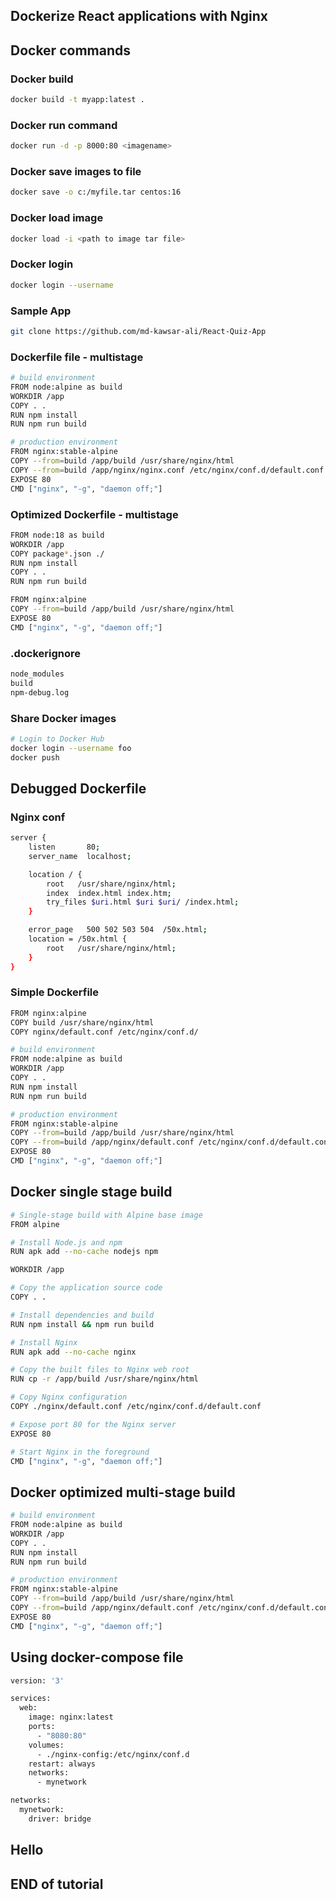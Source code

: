 ## Dockerize React applications with Nginx


## Docker commands

### Docker build
```bash
docker build -t myapp:latest .
```
### Docker run command
```bash
docker run -d -p 8000:80 <imagename> 
```

### Docker save images to file
```bash
docker save -o c:/myfile.tar centos:16
```

### Docker load image
```bash
docker load -i <path to image tar file>
```

### Docker login
```bash
docker login --username
```

### Sample App
```bash
git clone https://github.com/md-kawsar-ali/React-Quiz-App
```



###  Dockerfile file - multistage
```bash
# build environment
FROM node:alpine as build
WORKDIR /app
COPY . .
RUN npm install
RUN npm run build

# production environment
FROM nginx:stable-alpine
COPY --from=build /app/build /usr/share/nginx/html
COPY --from=build /app/nginx/nginx.conf /etc/nginx/conf.d/default.conf
EXPOSE 80
CMD ["nginx", "-g", "daemon off;"]
```


### Optimized Dockerfile - multistage
```bash
FROM node:18 as build
WORKDIR /app
COPY package*.json ./
RUN npm install
COPY . .
RUN npm run build

FROM nginx:alpine
COPY --from=build /app/build /usr/share/nginx/html
EXPOSE 80
CMD ["nginx", "-g", "daemon off;"]
```

### .dockerignore
```bash
node_modules
build
npm-debug.log
```

### Share Docker images

```bash
# Login to Docker Hub
docker login --username foo
docker push
```


## Debugged Dockerfile

### Nginx conf
```bash
server {
    listen       80;
    server_name  localhost;

    location / {
        root   /usr/share/nginx/html;
        index  index.html index.htm;
        try_files $uri.html $uri $uri/ /index.html;
    }

    error_page   500 502 503 504  /50x.html;
    location = /50x.html {
        root   /usr/share/nginx/html;
    }
}
```

### Simple Dockerfile

```bash
FROM nginx:alpine
COPY build /usr/share/nginx/html
COPY nginx/default.conf /etc/nginx/conf.d/
```


```bash
# build environment
FROM node:alpine as build
WORKDIR /app
COPY . .
RUN npm install
RUN npm run build

# production environment
FROM nginx:stable-alpine
COPY --from=build /app/build /usr/share/nginx/html
COPY --from=build /app/nginx/default.conf /etc/nginx/conf.d/default.conf
EXPOSE 80
CMD ["nginx", "-g", "daemon off;"]
```

## Docker single stage build
```bash
# Single-stage build with Alpine base image
FROM alpine

# Install Node.js and npm
RUN apk add --no-cache nodejs npm

WORKDIR /app

# Copy the application source code
COPY . .

# Install dependencies and build
RUN npm install && npm run build

# Install Nginx
RUN apk add --no-cache nginx

# Copy the built files to Nginx web root
RUN cp -r /app/build /usr/share/nginx/html

# Copy Nginx configuration
COPY ./nginx/default.conf /etc/nginx/conf.d/default.conf

# Expose port 80 for the Nginx server
EXPOSE 80

# Start Nginx in the foreground
CMD ["nginx", "-g", "daemon off;"]
```

## Docker optimized multi-stage build
```bash
# build environment
FROM node:alpine as build
WORKDIR /app
COPY . .
RUN npm install
RUN npm run build

# production environment
FROM nginx:stable-alpine
COPY --from=build /app/build /usr/share/nginx/html
COPY --from=build /app/nginx/default.conf /etc/nginx/conf.d/default.conf
EXPOSE 80
CMD ["nginx", "-g", "daemon off;"]
```


## Using docker-compose file
```bash
version: '3'

services:
  web:
    image: nginx:latest
    ports:
      - "8080:80"
    volumes:
      - ./nginx-config:/etc/nginx/conf.d
    restart: always
    networks:
      - mynetwork

networks:
  mynetwork:
    driver: bridge

```

## Hello
## END of tutorial
